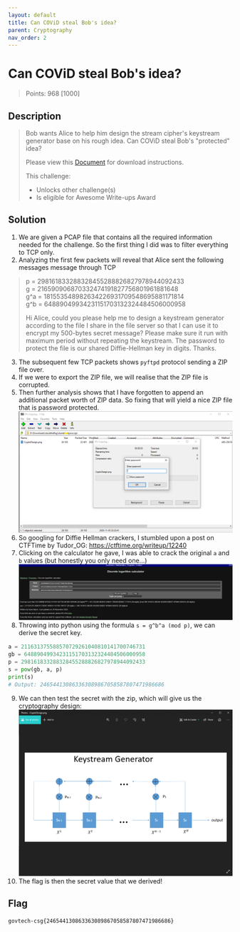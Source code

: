 ```yaml
---
layout: default
title: Can COViD steal Bob's idea?
parent: Cryptography
nav_order: 2
---
```

# Can COViD steal Bob's idea?

> Points: 968 [1000]

## Description

> Bob wants Alice to help him design the stream cipher's keystream generator base on his rough idea. Can COViD steal Bob's "protected" idea?
> 
> Please view this [Document](https://docs.google.com/document/d/1GrQ6znlN2Z0tu_uAPAs1qrn6by24I51mq8RIIHmFGDU/edit?usp=sharing)  for download instructions.
> 
> This challenge:
> - Unlocks other challenge(s)
> - Is eligible for Awesome Write-ups Award

## Solution

1. We are given a PCAP file that contains all the required information needed for the challenge. So the first thing I did was to filter everything to TCP only.
2. Analyzing the first few packets will reveal that Alice sent the following messages message through TCP
> p = 298161833288328455288826827978944092433  
> g = 216590906870332474191827756801961881648  
> g^a = 181553548982634226931709548695881171814  
> g^b = 64889049934231151703132324484506000958  
> 
> Hi Alice, could you please help me to design a keystream generator according to the file I share in the file server so that I can use it to encrypt my 500-bytes secret message? Please make sure it run with maximum period without repeating the keystream. The password to protect the file is our shared Diffie-Hellman key in digits. Thanks.
3. The subsequent few TCP packets shows `pyftpd` protocol sending a ZIP file over.
4. If we were to export the ZIP file, we will realise that the ZIP file is corrupted.
5. Then further analysis shows that I have forgotten to append an additional packet worth of ZIP data. So fixing that will yield a nice ZIP file that is password protected.
![7zip](zipfile.png)
6. So googling for Diffie Hellman crackers, I stumbled upon a post on CTFTime by Tudor_OG: https://ctftime.org/writeup/12240
7. Clicking on the calculator he gave, I was able to crack the original `a` and `b` values (but honestly you only need one...)
![Discrete Log Calculator](discretelog.png)
8. Throwing into python using the formula `s = g^b^a (mod p)`, we can derive the secret key.
```python
a = 211631375588570729261040810141700746731
gb = 64889049934231151703132324484506000958
p = 298161833288328455288826827978944092433
s = pow(gb, a, p)
print(s)
# Output: 246544130863363089867058587807471986686
```
9. We can then test the secret with the zip, which will give us the cryptography design:
![Cryptography Design](finalimage.png)
10. The flag is then the secret value that we derived!

## Flag
`govtech-csg{246544130863363089867058587807471986686}`
